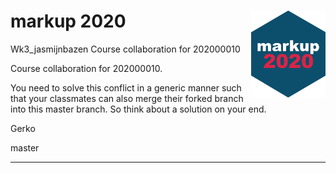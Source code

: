 <!-- README.md is generated from README.Rmd. Please edit that file -->

# markup 2020 <a href='https://github.com/gerkovink/markup2020'><img src='markup_sticker_SMALL.png' align="right" height="139" /></a>

Wk3_jasmijnbazen
Course collaboration for 202000010

Course collaboration for 202000010. 

You need to solve this conflict in a generic manner such that your classmates can also merge their forked branch into this master branch. So think about a solution on your end. 

Gerko

master

---
